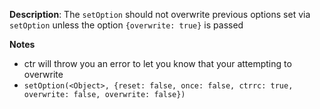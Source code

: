 __Description__: The `setOption` should not overwrite previous options set via `setOption` unless the option `{overwrite: true}` is passed

__Notes__

+ ctr will throw you an error to let you know that your attempting to overwrite
+ `setOption(<Object>, {reset: false, once: false, ctrrc: true, overwrite: false, overwrite: false})`